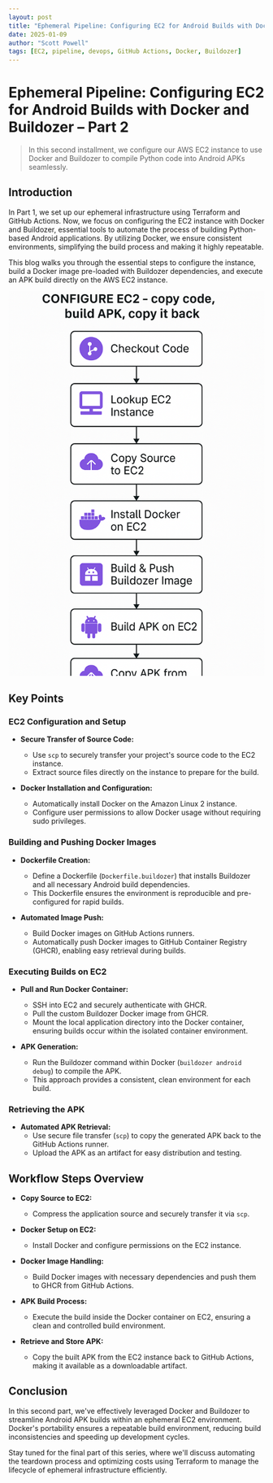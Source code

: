 ```yaml
---
layout: post
title: "Ephemeral Pipeline: Configuring EC2 for Android Builds with Docker and Buildozer – Part 2"
date: 2025-01-09
author: "Scott Powell"
tags: [EC2, pipeline, devops, GitHub Actions, Docker, Buildozer]
---
```


# Ephemeral Pipeline: Configuring EC2 for Android Builds with Docker and Buildozer – Part 2

> In this second installment, we configure our AWS EC2 instance to use Docker and Buildozer to compile Python code into Android APKs seamlessly.

## Introduction

In Part 1, we set up our ephemeral infrastructure using Terraform and GitHub Actions. Now, we focus on configuring the EC2 instance with Docker and Buildozer, essential tools to automate the process of building Python-based Android applications. By utilizing Docker, we ensure consistent environments, simplifying the build process and making it highly repeatable.

This blog walks you through the essential steps to configure the instance, build a Docker image pre-loaded with Buildozer dependencies, and execute an APK build directly on the AWS EC2 instance.

![Configure EC2 - build APK](../pic/python_to_APK_part_2.png)

## Key Points

### EC2 Configuration and Setup

- **Secure Transfer of Source Code:**
  - Use `scp` to securely transfer your project's source code to the EC2 instance.
  - Extract source files directly on the instance to prepare for the build.

- **Docker Installation and Configuration:**
  - Automatically install Docker on the Amazon Linux 2 instance.
  - Configure user permissions to allow Docker usage without requiring sudo privileges.

### Building and Pushing Docker Images

- **Dockerfile Creation:**
  - Define a Dockerfile (`Dockerfile.buildozer`) that installs Buildozer and all necessary Android build dependencies.
  - This Dockerfile ensures the environment is reproducible and pre-configured for rapid builds.

- **Automated Image Push:**
  - Build Docker images on GitHub Actions runners.
  - Automatically push Docker images to GitHub Container Registry (GHCR), enabling easy retrieval during builds.

### Executing Builds on EC2

- **Pull and Run Docker Container:**
  - SSH into EC2 and securely authenticate with GHCR.
  - Pull the custom Buildozer Docker image from GHCR.
  - Mount the local application directory into the Docker container, ensuring builds occur within the isolated container environment.

- **APK Generation:**
  - Run the Buildozer command within Docker (`buildozer android debug`) to compile the APK.
  - This approach provides a consistent, clean environment for each build.

### Retrieving the APK

- **Automated APK Retrieval:**
  - Use secure file transfer (`scp`) to copy the generated APK back to the GitHub Actions runner.
  - Upload the APK as an artifact for easy distribution and testing.

## Workflow Steps Overview

- **Copy Source to EC2:**
  - Compress the application source and securely transfer it via `scp`.

- **Docker Setup on EC2:**
  - Install Docker and configure permissions on the EC2 instance.

- **Docker Image Handling:**
  - Build Docker images with necessary dependencies and push them to GHCR from GitHub Actions.

- **APK Build Process:**
  - Execute the build inside the Docker container on EC2, ensuring a clean and controlled build environment.

- **Retrieve and Store APK:**
  - Copy the built APK from the EC2 instance back to GitHub Actions, making it available as a downloadable artifact.

## Conclusion

In this second part, we've effectively leveraged Docker and Buildozer to streamline Android APK builds within an ephemeral EC2 environment. Docker's portability ensures a repeatable build environment, reducing build inconsistencies and speeding up development cycles.

Stay tuned for the final part of this series, where we'll discuss automating the teardown process and optimizing costs using Terraform to manage the lifecycle of ephemeral infrastructure efficiently.

